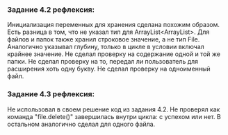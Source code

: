 ### Задание 4.2 рефлексия:

Инициализация переменных для хранения сделана похожим образом. Есть разница в том, что не
указал тип для ArrayList<ArrayList<File>>. Для файлов и папок также хранил строковое значение,
а не тип File.
Аналогично указывал глубину, только в цикле в условии включал крайнее значение.
Не сделал проверку на содержание одной и той же папки. Не сделал проверку на то, передал ли пользователь для расширения хоть одну букву.
Не сделал проверку на одноименный файл.


### Задание 4.3 рефлексия:

Не использовал в своем решение код из задания 4.2. Не проверял как команда "file.delete()" завершилась внутри цикла: с успехом или нет.
В остальном аналогично сделал для одного файла.
